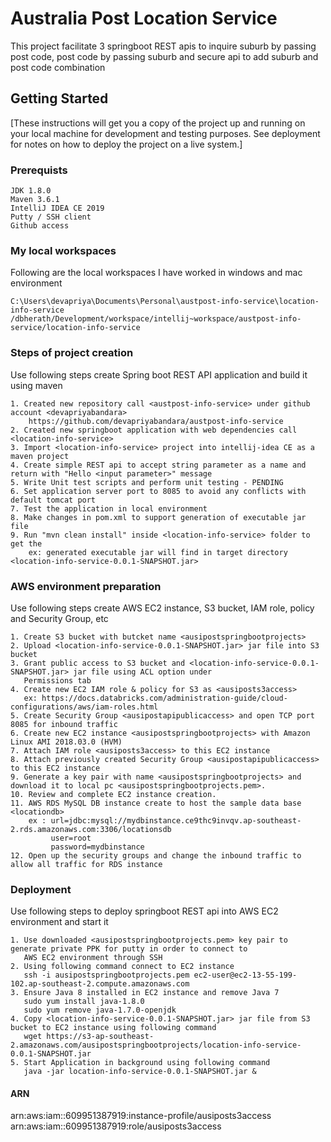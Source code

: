 # Australia Post Location Service

This project facilitate 3 springboot REST apis to inquire suburb by passing post code, post code by passing suburb 
and secure api to add suburb and post code combination

## Getting Started

[These instructions will get you a copy of the project up and running on your local machine for development and testing purposes. 
See deployment for notes on how to deploy the project on a live system.]

### Prerequists

```
JDK 1.8.0
Maven 3.6.1
IntelliJ IDEA CE 2019
Putty / SSH client
Github access
```

### My local workspaces

Following are the local workspaces I have worked in windows and mac environment 
```
C:\Users\devapriya\Documents\Personal\austpost-info-service\location-info-service
/dbherath/Development/workspace/intellij~workspace/austpost-info-service/location-info-service
```

### Steps of project creation

Use following steps create Spring boot REST API application and build it using maven

```
1. Created new repository call <austpost-info-service> under github account <devapriyabandara>
    https://github.com/devapriyabandara/austpost-info-service
2. Created new springboot application with web dependencies call <location-info-service>
3. Import <location-info-service> project into intellij-idea CE as a maven project
4. Create simple REST api to accept string parameter as a name and return with "Hello <input parameter>" message
5. Write Unit test scripts and perform unit testing - PENDING
6. Set application server port to 8085 to avoid any conflicts with default tomcat port
7. Test the application in local environment
8. Make changes in pom.xml to support generation of executable jar file
9. Run "mvn clean install" inside <location-info-service> folder to get the
    ex: generated executable jar will find in target directory <location-info-service-0.0.1-SNAPSHOT.jar>
```

### AWS environment preparation

Use following steps create AWS EC2 instance, S3 bucket, IAM role, policy and Security Group, etc

```
1. Create S3 bucket with butcket name <ausipostspringbootprojects>
2. Upload <location-info-service-0.0.1-SNAPSHOT.jar> jar file into S3 bucket
3. Grant public access to S3 bucket and <location-info-service-0.0.1-SNAPSHOT.jar> jar file using ACL option under 
   Permissions tab
4. Create new EC2 IAM role & policy for S3 as <ausiposts3access>
   ex: https://docs.databricks.com/administration-guide/cloud-configurations/aws/iam-roles.html
5. Create Security Group <ausipostapipublicaccess> and open TCP port 8085 for inbound traffic
6. Create new EC2 instance <ausipostspringbootprojects> with Amazon Linux AMI 2018.03.0 (HVM)
7. Attach IAM role <ausiposts3access> to this EC2 instance
8. Attach previously created Security Group <ausipostapipublicaccess> to this EC2 instance
9. Generate a key pair with name <ausipostspringbootprojects> and download it to local pc <ausipostspringbootprojects.pem>.
10. Review and complete EC2 instance creation.
11. AWS RDS MySQL DB instance create to host the sample data base <locationdb>
    ex : url=jdbc:mysql://mydbinstance.ce9thc9invqv.ap-southeast-2.rds.amazonaws.com:3306/locationsdb
         user=root
         password=mydbinstance
12. Open up the security groups and change the inbound traffic to allow all traffic for RDS instance

```

### Deployment

Use following steps to deploy springboot REST api into AWS EC2 environment and start it

```
1. Use downloaded <ausipostspringbootprojects.pem> key pair to generate private PPK for putty in order to connect to
   AWS EC2 environment through SSH
2. Using following command connect to EC2 instance
   ssh -i ausipostspringbootprojects.pem ec2-user@ec2-13-55-199-102.ap-southeast-2.compute.amazonaws.com
3. Ensure Java 8 installed in EC2 instance and remove Java 7
   sudo yum install java-1.8.0
   sudo yum remove java-1.7.0-openjdk
4. Copy <location-info-service-0.0.1-SNAPSHOT.jar> jar file from S3 bucket to EC2 instance using following command
   wget https://s3-ap-southeast-2.amazonaws.com/ausipostspringbootprojects/location-info-service-0.0.1-SNAPSHOT.jar
5. Start Application in background using following command 
   java -jar location-info-service-0.0.1-SNAPSHOT.jar &
```

#### ARN
arn:aws:iam::609951387919:instance-profile/ausiposts3access
arn:aws:iam::609951387919:role/ausiposts3access
